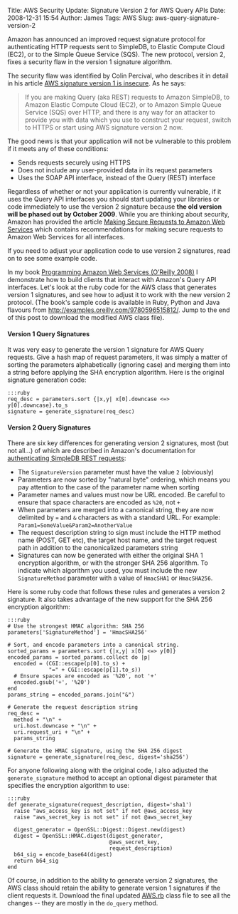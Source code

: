Title: AWS Security Update: Signature Version 2 for AWS Query APIs
Date: 2008-12-31 15:54
Author: James
Tags: AWS
Slug: aws-query-signature-version-2

Amazon has announced an improved request signature protocol for
authenticating HTTP requests sent to SimpleDB, to Elastic Compute Cloud
(EC2), or to the Simple Queue Service (SQS). The new protocol, version
2, fixes a security flaw in the version 1 signature algorithm.

The security flaw was identified by Colin Percival, who describes it in
detail in his article [AWS signature version 1 is insecure][]. As he
says:

> If you are making Query (aka REST) requests to Amazon SimpleDB, to
> Amazon Elastic Compute Cloud (EC2), or to Amazon Simple Queue Service
> (SQS) over HTTP, and there is any way for an attacker to provide you
> with data which you use to construct your request, switch to HTTPS or
> start using AWS signature version 2 now.

The good news is that your application will not be vulnerable to this
problem if it meets any of these conditions:

-   Sends requests securely using HTTPS
-   Does not include any user-provided data in its request parameters
-   Uses the SOAP API interface, instead of the Query (REST) interface

Regardless of whether or not your application is currently vulnerable,
if it uses the Query API interfaces you should start updating your
libraries or code immediately to use the version 2 signature because
**the old version will be phased out by October 2009**. While you are
thinking about security, Amazon has provided the article
[Making Secure Requests to Amazon Web Services][] which contains
recommendations for making secure requests to Amazon Web Services for all
interfaces.

If you need to adjust your application code to use version 2 signatures,
read on to see some example code.

In my book [Programming Amazon Web Services (O’Reilly 2008)][] I
demonstrate how to build clients that interact with Amazon's Query API
interfaces. Let's look at the ruby code for the AWS class that generates
version 1 signatures, and see how to adjust it to work with the new
version 2 protocol. (The book's sample code is available in Ruby, Python
and Java flavours from <http://examples.oreilly.com/9780596515812/>.
Jump to the end of this post to download the modified AWS class file).

#### Version 1 Query Signatures

It was very easy to generate the version 1 signature for AWS Query
requests. Give a hash map of request parameters, it was simply a matter
of sorting the parameters alphabetically (ignoring case) and merging
them into a string before applying the SHA encryption algorithm. Here is
the original signature generation code:

    :::ruby
    req_desc = parameters.sort {|x,y| x[0].downcase <=> y[0].downcase}.to_s
    signature = generate_signature(req_desc)

#### Version 2 Query Signatures

There are six key differences for generating version 2 signatures, most
(but not all...) of which are described in Amazon's documentation for
[authenticating SimpleDB REST requests][]:

-   The `SignatureVersion` parameter must have the value `2` (obviously)
-   Parameters are now sorted by "natural byte" ordering, which means
    you pay attention to the case of the parameter name when sorting
-   Parameter names and values must now be URL encoded. Be careful to
    ensure that space characters are encoded as `%20`, not `+`
-   When parameters are merged into a canonical string, they are now
    delimited by `=` and `&` characters as with a standard URL. For
    example: `Param1=SomeValue&Param2=AnotherValue`
-   The request description string to sign must include the HTTP method
    name (POST, GET etc), the target host name, and the target request
    path in addition to the canonicalized parameters string
-   Signatures can now be generated with either the original SHA 1
    encryption algorithm, or with the stronger SHA 256 algorithm. To
    indicate which algorithm you used, you must include the new
    `SignatureMethod` parameter with a value of `HmacSHA1` or
    `HmacSHA256`.

Here is some ruby code that follows these rules and generates a version
2 signature. It also takes advantage of the new support for the SHA 256
encryption algorithm:

    :::ruby
    # Use the strongest HMAC algorithm: SHA 256
    parameters['SignatureMethod'] = 'HmacSHA256'

    # Sort, and encode parameters into a canonical string.
    sorted_params = parameters.sort {|x,y| x[0] <=> y[0]}
    encoded_params = sorted_params.collect do |p|
      encoded = (CGI::escape(p[0].to_s) +
                 "=" + CGI::escape(p[1].to_s))
      # Ensure spaces are encoded as '%20', not '+'
      encoded.gsub('+', '%20')
    end
    params_string = encoded_params.join("&")

    # Generate the request description string
    req_desc =
      method + "\n" +
      uri.host.downcase + "\n" +
      uri.request_uri + "\n" +
      params_string

    # Generate the HMAC signature, using the SHA 256 digest
    signature = generate_signature(req_desc, digest='sha256')

For anyone following along with the original code, I also adjusted the
`generate_signature` method to accept an optional digest parameter that
specifies the encryption algorithm to use:

    :::ruby
    def generate_signature(request_description, digest='sha1')
      raise "aws_access_key is not set" if not @aws_access_key
      raise "aws_secret_key is not set" if not @aws_secret_key

      digest_generator = OpenSSL::Digest::Digest.new(digest)
      digest = OpenSSL::HMAC.digest(digest_generator,
                                    @aws_secret_key,
                                    request_description)
      b64_sig = encode_base64(digest)
      return b64_sig
    end

Of course, in addition to the ability to generate version 2 signatures,
the AWS class should retain the ability to generate version 1 signatures
if the client requests it. Download the final updated [AWS.rb][] class
file to see all the changes -- they are mostly in the `do_query` method.

  [AWS signature version 1 is insecure]: http://www.daemonology.net/blog/2008-12-18-AWS-signature-version-1-is-insecure.html
  [Making Secure Requests to Amazon Web Services]: http://developer.amazonwebservices.com/connect/entry.jspa?externalID=1928
  [Programming Amazon Web Services (O’Reilly 2008)]: http://www.amazon.com/gp/product/0596515812?ie=UTF8&tag=jamesmurty-20&linkCode=as2&camp=1789&creative=9325&creativeASIN=0596515812
  [authenticating SimpleDB REST requests]: http://docs.amazonwebservices.com/AmazonSimpleDB/latest/DeveloperGuide/REST_RESTAuth.html
  [AWS.rb]: http://www.jamesmurty.com/wordpress/wp-content/uploads/2008/12/aws.rb
